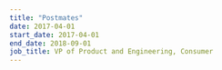 ```yaml
---
title: "Postmates"
date: 2017-04-01
start_date: 2017-04-01
end_date: 2018-09-01
job_title: VP of Product and Engineering, Consumer
---
```

